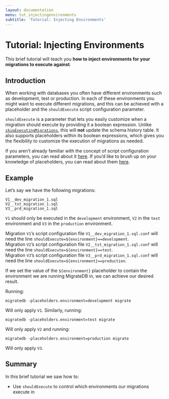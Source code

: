 ```yaml
---
layout: documentation
menu: tut_injectingenvironments
subtitle: 'Tutorial: Injecting Environments'
---
```


# Tutorial: Injecting Environments

This brief tutorial will teach you **how to inject environments for your migrations to execute against**.

## Introduction

When working with databases you often have different environments such as development, test or production. In each of
these environments you might want to execute different migrations, and this can be achieved with a placeholder and
the `shouldExecute` script configuration parameter.

`shouldExecute` is a parameter that lets you easily customize when a migration should execute by providing it a boolean
expression. Unlike [`skipExecutingMigrations`](/documentation/configuration/parameters/skipExecutingMigrations), this
will **not** update the schema history table. It also supports placeholders within its boolean expressions, which gives
you the flexibility to customize the execution of migrations as needed.

If you aren’t already familiar with the concept of script configuration parameters, you can read about
it [here](/documentation/configuration/scriptconfigfiles). If you’d like to brush up on your knowledge of placeholders,
you can read about them [here](/documentation/configuration/placeholder).

## Example

Let’s say we have the following migrations:

```
V1__dev_migration_1.sql
V2__tst_migration_1.sql
V3__prd_migration_1.sql
```

`V1` should only be executed in the `development` environment, `V2` in the `test` environment and `V3` in
the `production` environment.

Migration `V1`’s script configuration file `V1__dev_migration_1.sql.conf` will need the
line `shouldExecute=${environment}==development`.<br/>
Migration `V2`’s script configuration file `V2__tst_migration_1.sql.conf` will need the
line `shouldExecute=${environment}==test`.<br/>
Migration `V3`’s script configuration file `V3__prd_migration_1.sql.conf` will need the
line `shouldExecute=${environment}==production`.

If we set the value of the `${environment}` placeholder to contain the environment we are running MigrateDB in, we can
achieve our desired result.

Running:

`migratedb -placeholders.environment=development migrate`

Will only apply `V1`. Similarly, running:

`migratedb -placeholders.environment=test migrate`

Will only apply `V2` and running:

`migratedb -placeholders.environment=production migrate`

Will only apply `V3`.

## Summary

In this brief tutorial we saw how to:

- Use `shouldExecute` to control which environments our migrations execute in
